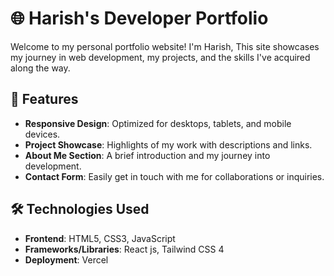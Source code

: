 # 🌐 Harish's Developer Portfolio

Welcome to my personal portfolio website! I'm Harish, This site showcases my journey in web development, my projects, and the skills I've acquired along the way.

## 🚀 Features

- **Responsive Design**: Optimized for desktops, tablets, and mobile devices.
- **Project Showcase**: Highlights of my work with descriptions and links.
- **About Me Section**: A brief introduction and my journey into development.
- **Contact Form**: Easily get in touch with me for collaborations or inquiries.

## 🛠️ Technologies Used

- **Frontend**: HTML5, CSS3, JavaScript
- **Frameworks/Libraries**: React js, Tailwind CSS 4
- **Deployment**: Vercel